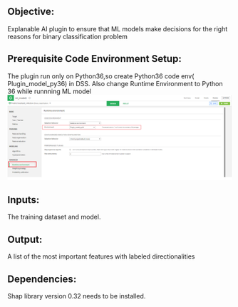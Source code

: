 ## Objective: 
Explanable AI plugin to ensure that ML models make decisions for the right reasons for binary classification problem

## Prerequisite Code Environment Setup: 
The plugin run only on Python36,so create Python36 code env( Plugin_model_py36) in DSS. Also change Runtime Environment to Python 36 while runnning ML model   
![Changing runtime Environment](https://github.com/vikrampz/Explianable-AI-plugin/blob/master/pictures/CodeEnv.png)

## Inputs: 
The training dataset and model.

## Output: 
A list of the most important features with labeled directionalities

## Dependencies: 
Shap library version 0.32 needs to be installed.



